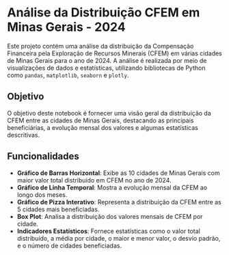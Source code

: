 # Análise da Distribuição CFEM em Minas Gerais - 2024

Este projeto contém uma análise da distribuição da Compensação Financeira pela Exploração de Recursos Minerais (CFEM) em várias cidades de Minas Gerais para o ano de 2024. A análise é realizada por meio de visualizações de dados e estatísticas, utilizando bibliotecas de Python como `pandas`, `matplotlib`, `seaborn` e `plotly`.

## Objetivo

O objetivo deste notebook é fornecer uma visão geral da distribuição da CFEM entre as cidades de Minas Gerais, destacando as principais beneficiárias, a evolução mensal dos valores e algumas estatísticas descritivas.

## Funcionalidades

- **Gráfico de Barras Horizontal**: Exibe as 10 cidades de Minas Gerais com maior valor total distribuído em CFEM no ano de 2024.
- **Gráfico de Linha Temporal**: Mostra a evolução mensal da CFEM ao longo dos meses.
- **Gráfico de Pizza Interativo**: Representa a distribuição da CFEM entre as 5 cidades mais beneficiadas.
- **Box Plot**: Analisa a distribuição dos valores mensais de CFEM por cidade.
- **Indicadores Estatísticos**: Fornece estatísticas como o valor total distribuído, a média por cidade, o maior e menor valor, o desvio padrão, e o número de cidades beneficiadas.
